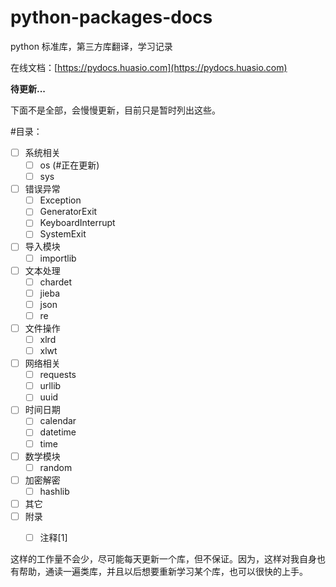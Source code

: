 # python-packages-docs
python 标准库，第三方库翻译，学习记录

在线文档：[https://pydocs.huasio.com](https://pydocs.huasio.com)

**待更新...**

下面不是全部，会慢慢更新，目前只是暂时列出这些。

#目录：

- [ ] 系统相关
   - [ ] os (#正在更新)
   - [ ] sys
- [ ] 错误异常
    - [ ] Exception
    - [ ] GeneratorExit
    - [ ] KeyboardInterrupt
    - [ ] SystemExit
- [ ] 导入模块
    - [ ] importlib
- [ ] 文本处理
    - [ ] chardet
    - [ ] jieba
    - [ ] json
    - [ ] re
- [ ] 文件操作
    - [ ] xlrd
    - [ ] xlwt
- [ ] 网络相关
    - [ ] requests
    - [ ] urllib
    - [ ] uuid
- [ ] 时间日期
    - [ ] calendar
    - [ ] datetime
    - [ ] time
- [ ] 数学模块
    - [ ] random
- [ ] 加密解密
    - [ ] hashlib
- [ ] 其它    
- [ ] 附录
    - [ ] 注释[1]


这样的工作量不会少，尽可能每天更新一个库，但不保证。因为，这样对我自身也有帮助，通读一遍类库，并且以后想要重新学习某个库，也可以很快的上手。
